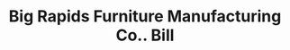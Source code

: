 ---
doi: 10.7916/D84Q961V
date_other: '1890'
date_other_textual: 1890-1899
form: printed ephemera
genre:
- Invoices
name:
- Big Rapids Furniture Manufacturing Co.
object_in_context_url: https://biggert.cul.columbia.edu/items/view/ave_biggert_00601
subject_hierarchical_geographic:
- Big Rapids, Michigan, United States
subject_name:
- Big Rapids Furniture Manufacturing Co.
title: Big Rapids Furniture Manufacturing Co.. Bill
sort_title: Big Rapids Furniture Manufacturing Co.. Bill
call_number: ave_biggert_00601
coordinates:
- 43.698055555555555,-85.48361111111112
pid: ave_biggert_00601
identifiers: ave_biggert_00601
thumbnail: https://derivativo-1.library.columbia.edu/iiif/2/ldpd:343831/full/!256,256/0/native.jpg
permalink: "/items/ave_biggert_00601/"
layout: iiif-image-page
---